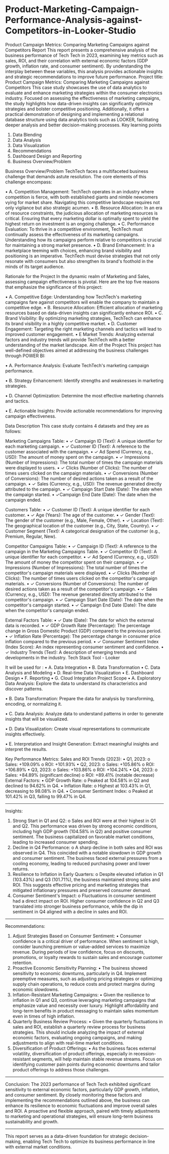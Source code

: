 # Product-Marketing-Campaign-Performance-Analysis-against-Competitors-in-Looker-Studio
Product Campaign Metrics: Comparing Marketing Campaigns against Competitors
Report
This report presents a comprehensive analysis of the business performance of Tech Tech in 2023, examining key metrics such as sales, ROI, and their correlation with external economic factors (GDP growth, inflation rate, and consumer sentiment). By understanding the interplay between these variables, this analysis provides actionable insights and strategic recommendations to improve future performance.
Project title: 
Product Campaign Metrics: Comparing Marketing Campaigns against Competitors
This case study showcases the use of data analytics to evaluate and enhance marketing strategies within the consumer electronics industry. Focused on assessing the effectiveness of marketing campaigns, the study highlights how data-driven insights can significantly optimize strategies and bolster competitive positioning. Additionally, it offers a practical demonstration of designing and implementing a relational database structure using data analytics tools such as LOOKER, facilitating deeper analysis and better decision-making processes.
Key learning points
1.	Data Blending
2.	Data Analysis
3.	Data Visualization
4.	Recommendations
5.	Dashboard Design and Reporting
6.	Business Overview/Problem

Business Overview/Problem
TechTech faces a multifaceted business challenge that demands astute resolution. The core elements of this challenge encompass:
 
•	A. Competition Management: TechTech operates in an industry where competition is fierce, with both established giants and nimble newcomers vying for market share. Navigating this competitive landscape requires not only vigilance but also strategic acumen.
•	B. Resource Allocation: In an era of resource constraints, the judicious allocation of marketing resources is critical. Ensuring that every marketing dollar is optimally spent to yield the highest return on investment is an ongoing challenge.
•	C. Performance Evaluation: To thrive in a competitive environment, TechTech must continually assess the effectiveness of its marketing campaigns. Understanding how its campaigns perform relative to competitors is crucial for maintaining a strong market presence.
•	D. Brand Enhancement: In a marketplace teeming with choices, enhancing brand visibility and positioning is an imperative. TechTech must devise strategies that not only resonate with consumers but also strengthen its brand's foothold in the minds of its target audience.

Rationale for the Project
In the dynamic realm of Marketing and Sales, assessing campaign effectiveness is pivotal. Here are the top five reasons that emphasize the significance of this project:
 
•	A. Competitive Edge: Understanding how TechTech's marketing campaigns fare against competitors will enable the company to maintain a competitive edge.
•	B. Resource Allocation: Efficient allocation of marketing resources based on data-driven insights can significantly enhance ROI.
•	C. Brand Visibility: By optimizing marketing strategies, TechTech can enhance its brand visibility in a highly competitive market.
•	D. Customer Engagement: Targeting the right marketing channels and tactics will lead to improved customer engagement.
•	E Market Trends: Analyzing external factors and industry trends will provide TechTech with a better understanding of the market landscape.
Aim of the Project
This project has well-defined objectives aimed at addressing the business challenges through POWER BI:
 
•	A. Performance Analysis: Evaluate TechTech's marketing campaign performance.
 
•	B. Strategy Enhancement: Identify strengths and weaknesses in marketing strategies.
 
•	D. Channel Optimization: Determine the most effective marketing channels and tactics.
 
•	E. Actionable Insights: Provide actionable recommendations for improving campaign effectiveness.

Data Description
This case study contains 4 datasets and they are as follows:
 
Marketing Campaigns Table:
•	✓ Campaign ID (Text): A unique identifier for each marketing campaign.
•	✓ Customer ID (Text): A reference to the customer associated with the campaign.
•	✓ Ad Spend (Currency, e.g., USD): The amount of money spent on the campaign.
•	✓ Impressions (Number of Impressions): The total number of times the campaign materials were displayed to users.
•	✓ Clicks (Number of Clicks): The number of times users clicked on the campaign materials.
•	✓ Conversions (Number of Conversions): The number of desired actions taken as a result of the campaign.
•	✓ Sales (Currency, e.g., USD): The revenue generated directly attributed to the campaign.
•	✓ Campaign Start Date (Date): The date when the campaign started.
•	✓Campaign End Date (Date): The date when the campaign ended.
 
Customers Table:
•	✓ Customer ID (Text): A unique identifier for each customer.
•	✓ Age (Years): The age of the customer.
•	✓ Gender (Text): The gender of the customer (e.g., Male, Female, Other).
•	✓ Location (Text): The geographical location of the customer (e.g., City, State, Country).
•	✓ Customer Segment (Text): A categorical designation of the customer (e.g., Premium, Regular, New).
 
Competitor Campaigns Table:
•	✓ Campaign ID (Text): A reference to the campaign in the Marketing Campaigns Table.
•	✓ Competitor ID (Text): A unique identifier for each competitor.
•	✓ Ad Spend (Currency, e.g., USD): The amount of money the competitor spent on their campaign.
•	✓ Impressions (Number of Impressions): The total number of times the competitor's campaign materials were displayed.
•	✓ Clicks (Number of Clicks): The number of times users clicked on the competitor's campaign materials.
•	✓ Conversions (Number of Conversions): The number of desired actions taken as a result of the competitor's campaign.
•	✓ Sales (Currency, e.g., USD): The revenue generated directly attributed to the competitor's campaign.
•	✓ Campaign Start Date (Date): The date when the competitor's campaign started.
•	✓ Campaign End Date (Date): The date when the competitor's campaign ended.

External Factors Table:
•	✓ Date (Date): The date for which the external data is recorded.
•	✓ GDP Growth Rate (Percentage): The percentage change in Gross Domestic Product (GDP) compared to the previous period.
•	✓ Inflation Rate (Percentage): The percentage change in consumer price inflation compared to the previous period.
•	✓ Consumer Sentiment Index (Index Score): An index representing consumer sentiment and confidence.
•	✓ Industry Trends (Text): A description of emerging trends and developments in the industry.
Tech Stack
Tool - Looker
 
It will be used for :
•	A. Data Integration
•	B. Data Transformation
•	C. Data Analysis and Modeling
•	D. Real-time Data Visualization
•	E. Dashboard Design
•	F. Reporting
•	G. Cloud Integration
Project Scope
•	A. Exploratory Data Analysis: Explore the data to understand its characteristics and discover patterns.
 
•	B. Data Transformation: Prepare the data for analysis by transforming, encoding, or normalizing it.
 
•	C. Data Analysis: Analyze data to understand patterns in order to generate insights that will be visualized.
 
•	D. Data Visualization: Create visual representations to communicate insights effectively.
 
•	E. Interpretation and Insight Generation: Extract meaningful insights and interpret the results.

Key Performance Metrics:
Sales and ROI Trends (2023):
•	Q1, 2023:
o	Sales: +109.09%
o	ROI: +101.93%
•	Q2, 2023:
o	Sales: +105.86%
o	ROI: +106.89%
•	Q3, 2023:
o	Sales: +103.86%
o	ROI: +104.24%
•	Q4, 2023:
o	Sales: +84.89% (significant decline)
o	ROI: +89.41% (notable decrease)
External Factors:
•	GDP Growth Rate:
o	Peaked at 104.58% in Q2 and declined to 94.62% in Q4.
•	Inflation Rate:
o	Highest at 103.43% in Q1, decreasing to 98.08% in Q4.
•	Consumer Sentiment Index:
o	Peaked at 101.42% in Q3, falling to 99.47% in Q4.
________________________________________
Insights:
1.	Strong Start in Q1 and Q2:
o	Sales and ROI were at their highest in Q1 and Q2. This performance was driven by strong economic conditions, including high GDP growth (104.58% in Q2) and positive consumer sentiment. The business capitalized on favorable market conditions, leading to increased consumer spending.
2.	Decline in Q4 Performance:
o	A sharp decline in both sales and ROI was observed in Q4. This coincided with a notable slowdown in GDP growth and consumer sentiment. The business faced external pressures from a cooling economy, leading to reduced purchasing power and lower returns.
3.	Resilience to Inflation in Early Quarters:
o	Despite elevated inflation in Q1 (103.43%) and Q3 (101.71%), the business maintained strong sales and ROI. This suggests effective pricing and marketing strategies that mitigated inflationary pressures and preserved consumer demand.
4.	Consumer Sentiment's Impact:
o	Fluctuations in consumer sentiment had a direct impact on ROI. Higher consumer confidence in Q2 and Q3 translated into stronger business performance, while the dip in sentiment in Q4 aligned with a decline in sales and ROI.
________________________________________
Recommendations:
1. Adjust Strategies Based on Consumer Sentiment:
•	Consumer confidence is a critical driver of performance. When sentiment is high, consider launching premium or value-added services to maximize revenue. During periods of low confidence, focus on discounts, promotions, or loyalty rewards to sustain sales and encourage customer retention.
2. Proactive Economic Sensitivity Planning:
•	The business showed sensitivity to economic downturns, particularly in Q4. Implement preemptive measures, such as adjusting pricing strategies or optimizing supply chain operations, to reduce costs and protect margins during economic slowdowns.
3. Inflation-Resistant Marketing Campaigns:
•	Given the resilience to inflation in Q1 and Q3, continue leveraging marketing campaigns that emphasize value and necessity over luxury. Highlight affordability and long-term benefits in product messaging to maintain sales momentum even in times of high inflation.
4. Quarterly Business Review Process:
•	Given the quarterly fluctuations in sales and ROI, establish a quarterly review process for business strategies. This should include analyzing the impact of external economic factors, evaluating ongoing campaigns, and making adjustments to align with real-time market conditions.
5. Diversification of Product Offerings:
•	As the business faces external volatility, diversification of product offerings, especially in recession-resistant segments, will help maintain stable revenue streams. Focus on identifying customer pain points during economic downturns and tailor product offerings to address those challenges.
________________________________________
Conclusion:
The 2023 performance of Tech Tech exhibited significant sensitivity to external economic factors, particularly GDP growth, inflation, and consumer sentiment. By closely monitoring these factors and implementing the recommendations outlined above, the business can enhance its resilience to economic fluctuations and improve overall sales and ROI. A proactive and flexible approach, paired with timely adjustments to marketing and operational strategies, will ensure long-term business sustainability and growth.
________________________________________
This report serves as a data-driven foundation for strategic decision-making, enabling Tech Tech to optimize its business performance in line with external market conditions.

